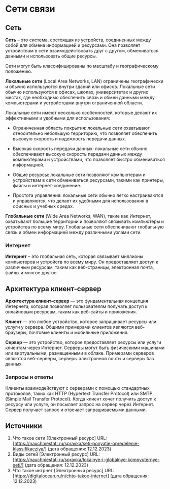 # Сети связи

## Сеть

**Сеть** – это система, состоящая из устройств, соединенных между собой для обмена информацией и ресурсами. 
Она позволяет устройствам в сети взаимодействовать друг с другом, обмениваться данными и использовать общие ресурсы.

Сети могут быть классифицированы по масштабу и географическому положению. 

**Локальные сети** (Local Area Networks, LAN) ограничены географически и обычно используются внутри зданий или офисов. 
Локальные сети обычно используются в офисах, школах, университетах и других местах, где необходимо обеспечить связь и обмен данными 
между компьютерами и устройствами внутри ограниченной области.

Локальные сети имеют несколько особенностей, которые делают их эффективными и удобными для использования:

- Ограниченная область покрытия: локальные сети охватывают относительно небольшую территорию, что позволяет обеспечить высокую скорость и надежность передачи данных.

- Высокая скорость передачи данных: локальные сети обычно обеспечивают высокую скорость передачи данных между компьютерами и устройствами,
  что позволяет быстро обмениваться информацией.

- Общие ресурсы: локальные сети позволяют компьютерам и устройствам в сети обмениваться ресурсами, такими как принтеры, файлы и интернет-соединение.

- Простота управления: локальные сети обычно легко настраиваются и управляются, что делает их удобными для использования в офисных и учебных средах.

**Глобальные сети** (Wide Area Networks, WAN), такие как Интернет, охватывают большие территории и позволяют связывать компьютеры и устройства по всему миру.
Глобальные сети обеспечивают глобальную связь и обмен информацией между различными узлами сети.

### Интернет

**Интернет** – это глобальная сеть, которая связывает миллионы компьютеров и устройств по всему миру. Он предоставляет доступ к различным ресурсам, таким как веб-страницы, электронная почта, файлы и многое другое.

## Архитектура клиент-сервер

**Архитектура клиент-сервер** — это фундаментальная концепция Интернета, которая позволяет пользователям получать доступ к онлайновым ресурсам, 
таким как веб-сайты и приложения.

**Клиент** — это любое устройство, которое запрашивает ресурсы или услуги у сервера. 
Общими примерами клиентов являются веб-браузеры, почтовые клиенты и мобильные приложения. 

**Сервер** — это устройство, которое предоставляет ресурсы или услуги клиентам через Интернет. Серверы могут быть физическими машинами или виртуальными,
размещенными в облаке. 
Примерами серверов являются веб-серверы, серверы электронной почты и серверы баз данных.

### Запросы и ответы

Клиенты взаимодействуют с серверами с помощью стандартных протоколов, таких как HTTP (Hypertext Transfer Protocol) или SMTP (Simple Mail Transfer Protocol). 
Когда клиент хочет получить доступ к ресурсу или услуге, он посылает запрос на сервер через Интернет. 
Сервер получает запрос и отвечает запрашиваемыми данными.

## Источники

1. Что такое сети [Электронный ресурс] URL: [https://nauchniestati.ru/spravka/seti-ponyatie-opredelenie-klassifikacziya/] (дата обращения: 12.12.2023)
2. Виды сетей [Электронный ресурс] URL: [https://nauchniestati.ru/spravka/lokalnye-i-globalnye-kompyuternye-seti/] (дата обращения: 12.12.2023)
3. Что такое интрнет [Электронный ресурс] URL: [https://digitalocean.ru/n/chto-takoe-internet] (дата обращения: 12.12.2023)
